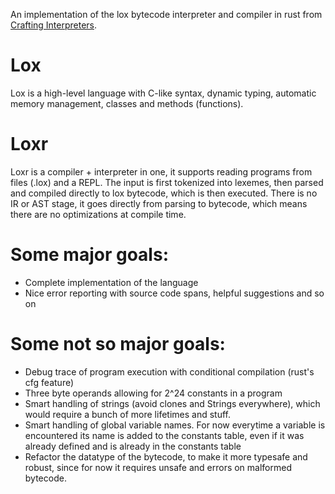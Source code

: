 An implementation of the lox bytecode interpreter and compiler in rust from [Crafting Interpreters](https://craftinginterpreters.com/).

# Lox

Lox is a high-level language with C-like syntax, dynamic typing, automatic memory management, classes and methods (functions).

# Loxr

Loxr is a compiler + interpreter in one, it supports reading programs from files (.lox) and a REPL. The input is first tokenized into lexemes, then parsed and compiled directly to lox bytecode, which is then executed. There is no IR or AST stage, it goes directly from parsing to bytecode, which means there are no optimizations at compile time.

# Some major goals:
- Complete implementation of the language
- Nice error reporting with source code spans, helpful suggestions and so on

# Some not so major goals:
- Debug trace of program execution with conditional compilation (rust's cfg feature)
- Three byte operands allowing for 2^24 constants in a program
- Smart handling of strings (avoid clones and Strings everywhere), which would require a bunch of more lifetimes and stuff.
- Smart handling of global variable names. For now everytime a variable is encountered its name is added to the constants table, even if it was already defined and is already in the constants table
- Refactor the datatype of the bytecode, to make it more typesafe and robust, since for now it requires unsafe and errors on malformed bytecode.
